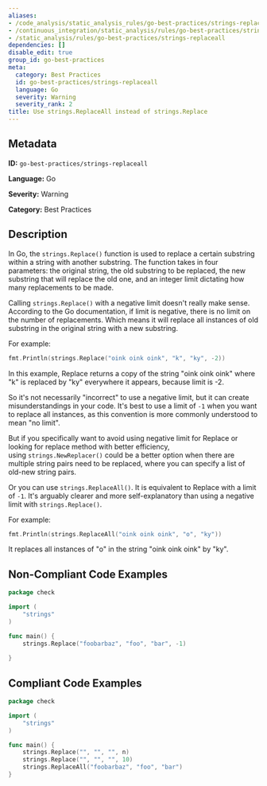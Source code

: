 ```yaml
---
aliases:
- /code_analysis/static_analysis_rules/go-best-practices/strings-replaceall
- /continuous_integration/static_analysis/rules/go-best-practices/strings-replaceall
- /static_analysis/rules/go-best-practices/strings-replaceall
dependencies: []
disable_edit: true
group_id: go-best-practices
meta:
  category: Best Practices
  id: go-best-practices/strings-replaceall
  language: Go
  severity: Warning
  severity_rank: 2
title: Use strings.ReplaceAll instead of strings.Replace
---
```

<!--  SOURCED FROM https://github.com/DataDog/datadog-static-analyzer-rule-docs -->


## Metadata
**ID:** `go-best-practices/strings-replaceall`

**Language:** Go

**Severity:** Warning

**Category:** Best Practices

## Description
In Go, the `strings.Replace()` function is used to replace a certain substring within a string with another substring. The function takes in four parameters: the original string, the old substring to be replaced, the new substring that will replace the old one, and an integer limit dictating how many replacements to be made.

Calling `strings.Replace()` with a negative limit doesn't really make sense. According to the Go documentation, if limit is negative, there is no limit on the number of replacements. Which means it will replace all instances of old substring in the original string with a new substring.

For example:

```go
fmt.Println(strings.Replace("oink oink oink", "k", "ky", -2))
```

In this example, Replace returns a copy of the string "oink oink oink" where "k" is replaced by "ky" everywhere it appears, because limit is -2.

So it's not necessarily "incorrect" to use a negative limit, but it can create misunderstandings in your code. It's best to use a limit of `-1` when you want to replace all instances, as this convention is more commonly understood to mean "no limit".

But if you specifically want to avoid using negative limit for Replace or looking for replace method with better efficiency, using `strings.NewReplacer()` could be a better option when there are multiple string pairs need to be replaced, where you can specify a list of old-new string pairs.

Or you can use `strings.ReplaceAll()`. It is equivalent to Replace with a limit of `-1`. It's arguably clearer and more self-explanatory than using a negative limit with `strings.Replace()`. 
	
For example:

```go
fmt.Println(strings.ReplaceAll("oink oink oink", "o", "ky"))
```

It replaces all instances of "o" in the string "oink oink oink" by "ky".


## Non-Compliant Code Examples
```go
package check

import (
    "strings"
)

func main() {
    strings.Replace("foobarbaz", "foo", "bar", -1)
    
}
```

## Compliant Code Examples
```go
package check

import (
    "strings"
)

func main() {
    strings.Replace("", "", "", n)
    strings.Replace("", "", "", 10)
    strings.ReplaceAll("foobarbaz", "foo", "bar")
}
```
